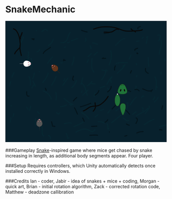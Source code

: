 SnakeMechanic
=================

![readme image][1]

###Gameplay
[Snake](http://en.wikipedia.org/wiki/Snake_(video_game))-inspired game where mice get chased by snake increasing in length, as additional body segments appear. Four player. 

###Setup
Requires controllers, which Unity automatically detects once installed correctly in Windows.

###Credits
Ian - coder,
Jabir - idea of snakes + mice + coding,
Morgan - quick art,
Brian - initial rotation algorithm,
Zack - corrected rotation code,
Matthew - deadzone callibration


  [1]: https://raw.githubusercontent.com/GameMakersUnion/SnakeMechanic/master/README.png
  

